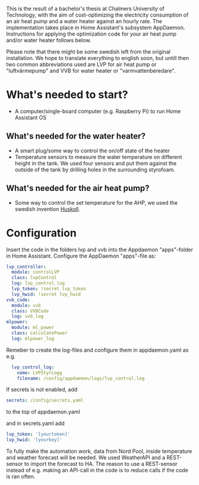 This is the result of a bachelor's thesis at Chalmers University of Technology, with the aim of cost-optimizing the electricity consumption of an air heat pump and a water heater against an hourly rate. The implementation takes place in Home Assistant's subsystem AppDaemon. Instructions for applying the optimization code for your air heat pump and/or water heater follows below.

Please note that there might be some swedish left from the original installation. We hope to translate everything to english soon, but untill then two common abbreviations used are LVP for air heat pump or "luftvärmepump" and VVB for water heater or "varmvattenberedare".

# What's needed to start?
- A computer/single-board computer (e.g. Raspberry Pi) to run Home Assistant OS
## What's needed for the water heater?
- A smart plug/some way to control the on/off state of the heater
- Temperature sensors to measure the water temperature on different height in the tank. We used four sensors and put them against the outside of the tank by drilling holes in the surrounding styrofoam.
## What's needed for the air heat pump?
- Some way to control the set temperature for the AHP, we used the swedish invention [Huskoll](https://huskoll.se/).


# Configuration
Insert the code in the folders lvp and vvb into the Appdaemon "apps"-folder in Home Assistant. 
Configure the AppDaemon "apps"-file as:
```yaml
lvp_controller:
  module: controlLVP
  class: lvpControl
  log: lvp_control_log
  lvp_token: !secret lvp_token
  lvp_hwid: !secret lvp_hwid
vvb_code:
  module: vvb
  class: VVBCode
  log: vvb_log
mlpower:
  module: ml_power
  class: calculatePower
  log: mlpower_log
```

Remeber to create the log-files and configure them in appdaemon.yaml as e.g.
```yaml
  lvp_control_log:
    name: LVPStyrLogg
    filename: /config/appdaemon/logs/lvp_control.log
```

If secrets is not enabled, add
```yaml
secrets: /config/secrets.yaml
```
to the top of appdaemon.yaml

and in secrets.yaml add
```yaml
lvp_token: '[yourtoken]'
lvp_hwid: '[yourkey]'
```




To fully make the automation work, data from Nord Pool, inside temperature and weather forecast will be needed. We used WeatherAPI and a REST-sensor to import the forecast to HA. The reason to use a REST-sensor instead of e.g. making an API-call in the code is to reduce calls if the code is ran often.
